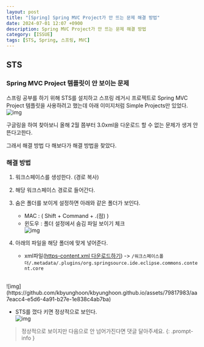 ```yaml
---
layout: post
title: "[Spring] Spring MVC Project가 안 뜨는 문제 해결 방법"
date: 2024-07-01 12:07 +0900
description: Spring MVC Project가 안 뜨는 문제 해결 방법
category: [ISSUE]
tags: [STS, Spring, 스프링, MVC]
---
```

## STS
### Spring MVC Project 템플릿이 안 보이는 문제
스프링 공부를 하기 위해 STS를 설치하고 스프링 레거시 프로젝트로 Spring MVC Project 템플릿을 사용하려고 했는데 아래 이미지처럼 Simple Projects만 있었다.
<br/>
![img](https://github.com/kbyunghoon/kbyunghoon.github.io/assets/79817983/ce11f9af-e70f-48ea-a06e-0e739fa28884)

구글링을 하여 찾아보니 올해 2월 쯤부터 3.0xml을 다운로드 할 수 없는 문제가 생겨 안 뜬다고한다.

그래서 해결 방법 다 해보다가 해결 방법을 찾았다.

### 해결 방법
1. 워크스페이스를 생성한다. (경로 복사)
2. 해당 워크스페이스 경로로 들어간다.
3. 숨은 폴더를 보이게 설정하면 아래와 같은 폴더가 보인다.
	- MAC : ( Shift + Command + .(점) )
	- 윈도우 : 폴더 설정에서 숨김 파일 보이기 체크<br/> ![img](https://github.com/kbyunghoon/kbyunghoon.github.io/assets/79817983/ea817d1b-293d-4af7-bf9a-27b87dc1b0b4)

4. 아래의 파일을 해당 폴더에 맞게 넣어준다.
	- xml파일(<a id="download-link" href="/assets/file/https-content.xml" download>https-content.xml 다운로드하기</a>) -> `/워크스페이스폴더/.metadata/.plugins/org.springsource.ide.eclipse.commons.content.core`

<br/>
![img](https://github.com/kbyunghoon/kbyunghoon.github.io/assets/79817983/aa7eacc4-e5d6-4a91-b27e-1e838c4ab7ba)

- STS를 껐다 키면 정상적으로 보인다.<br/>
![img](https://github.com/kbyunghoon/kbyunghoon.github.io/assets/79817983/78a87a08-7e9a-4c4b-aa16-02bb1486d5f5)

> 정상적으로 보이지만 다음으로 안 넘어가진다면 댓글 달아주세요.
{: .prompt-info }